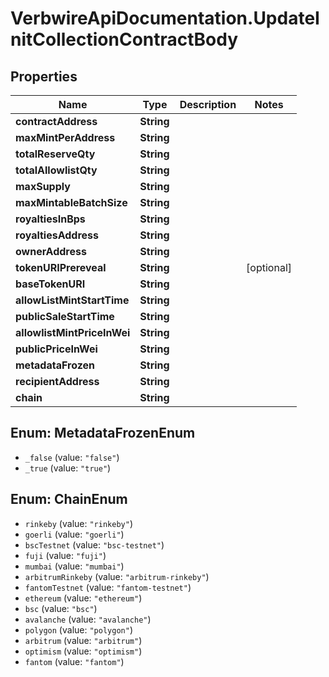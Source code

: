 # VerbwireApiDocumentation.UpdateInitCollectionContractBody

## Properties
Name | Type | Description | Notes
------------ | ------------- | ------------- | -------------
**contractAddress** | **String** |  | 
**maxMintPerAddress** | **String** |  | 
**totalReserveQty** | **String** |  | 
**totalAllowlistQty** | **String** |  | 
**maxSupply** | **String** |  | 
**maxMintableBatchSize** | **String** |  | 
**royaltiesInBps** | **String** |  | 
**royaltiesAddress** | **String** |  | 
**ownerAddress** | **String** |  | 
**tokenURIPrereveal** | **String** |  | [optional] 
**baseTokenURI** | **String** |  | 
**allowListMintStartTime** | **String** |  | 
**publicSaleStartTime** | **String** |  | 
**allowlistMintPriceInWei** | **String** |  | 
**publicPriceInWei** | **String** |  | 
**metadataFrozen** | **String** |  | 
**recipientAddress** | **String** |  | 
**chain** | **String** |  | 

<a name="MetadataFrozenEnum"></a>
## Enum: MetadataFrozenEnum

* `_false` (value: `"false"`)
* `_true` (value: `"true"`)


<a name="ChainEnum"></a>
## Enum: ChainEnum

* `rinkeby` (value: `"rinkeby"`)
* `goerli` (value: `"goerli"`)
* `bscTestnet` (value: `"bsc-testnet"`)
* `fuji` (value: `"fuji"`)
* `mumbai` (value: `"mumbai"`)
* `arbitrumRinkeby` (value: `"arbitrum-rinkeby"`)
* `fantomTestnet` (value: `"fantom-testnet"`)
* `ethereum` (value: `"ethereum"`)
* `bsc` (value: `"bsc"`)
* `avalanche` (value: `"avalanche"`)
* `polygon` (value: `"polygon"`)
* `arbitrum` (value: `"arbitrum"`)
* `optimism` (value: `"optimism"`)
* `fantom` (value: `"fantom"`)

